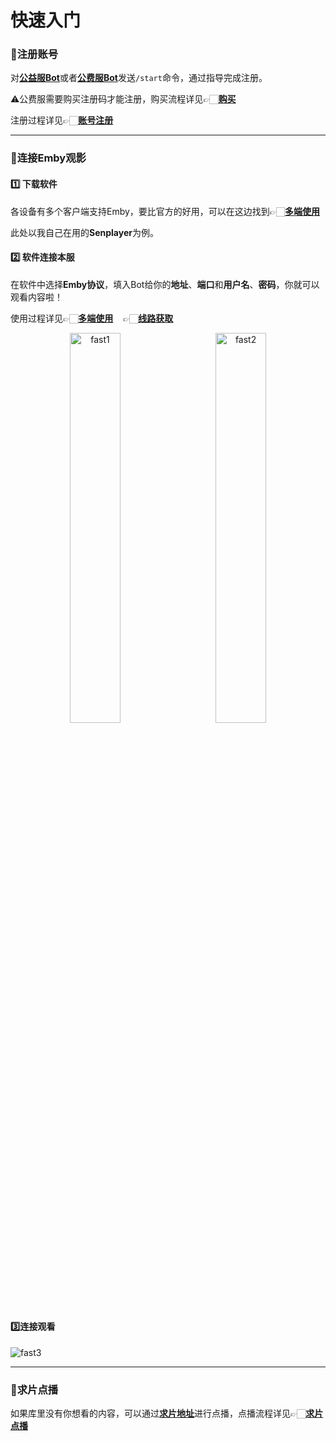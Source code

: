 # 快速入门

### 🙎注册账号

对[**公益服Bot**](https://t.me/tdck_emby_create_bot)或者[**公费服Bot**](https://t.me/StartTdckBot)发送`/start`命令，通过指导完成注册。

⚠️公费服需要购买注册码才能注册，购买流程详见👉🏻[**购买**](Register.md#购买)

注册过程详见👉🏻[**账号注册**](Register.md#账号注册)

---

### 🔗连接Emby观影

#### 1️⃣ 下载软件

各设备有多个客户端支持Emby，要比官方的好用，可以在这边找到👉🏻[**多端使用**](UserGuide.md)

此处以我自己在用的**Senplayer**为例。

#### 2️⃣ 软件连接本服

在软件中选择**Emby协议**，填入Bot给你的**地址**、**端口**和**用户名**、**密码**，你就可以观看内容啦！

使用过程详见👉🏻[**多端使用**](UserGuide.md)&nbsp;&nbsp;&nbsp;&nbsp;👉🏻[**线路获取**](Register.md#线路获取)

<div align="center">
<img src="/assets/2_how_to_use/quick_start/fast1.png" alt="fast1" width="40%" height="40%" />&nbsp;&nbsp;&nbsp;&nbsp;&nbsp;&nbsp;&nbsp;&nbsp;<img src="/assets/2_how_to_use/quick_start/fast2.png" alt="fast2" width="40%" height="40%" />
</div>

#### 3️⃣连接观看

![fast3](/assets/2_how_to_use/quick_start/fast3.png)

---

### 🎦求片点播

如果库里没有你想看的内容，可以通过[**求片地址**](https://create.startednow.org/)进行点播，点播流程详见👉🏻[**求片点播**]()

